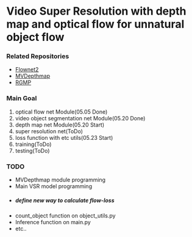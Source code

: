 # Video Super Resolution with depth map and optical flow for unnatural object flow

### Related Repositories
- [Flownet2](https://github.com/NVIDIA/flownet2-pytorch)
- [MVDepthmap](https://github.com/HKUST-Aerial-Robotics/MVDepthNet)
- [RGMP](https://github.com/seoungwugoh/RGMP)

### Main Goal
1. optical flow net Module(05.05 Done)
2. video object segmentation net Module(05.20 Done)
3. depth map net Module(05.20 Start)
4. super resolution net(ToDo)
5. loss function with etc utils(05.23 Start)
6. training(ToDo)
7. testing(ToDo)

### TODO
- MVDepthmap module programming
- Main VSR model programming
- #####  *define new way to calculate flow-loss*
- count_object function on object_utils.py
- Inference function on main.py
- etc..